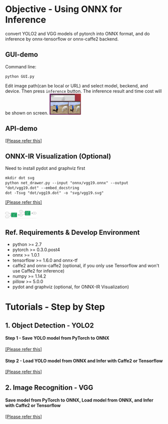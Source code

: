 
# Objective - Using ONNX for Inference
convert YOLO2 and VGG models of pytorch into ONNX format, and do inference by onnx-tensorflow or onnx-caffe2 backend.   

## GUI-demo
Command line:
```
python GUI.py
```
Edit image path(can be local or URL) and select model, beckend, and device. Then press `inference` button.
The inference result and time cost will be shown on screen. 
<img src="GUI_demo.png" style="width: 100px;"/>

## API-demo
[[Please refer this]](4.Inference_test.ipynb)

## ONNX-IR Visualization (Optional)

Need to install pydot and graphviz first
```
mkdir dot svg
python net_drawer.py --input "onnx/vgg19.onnx" --output "dot/vgg19.dot" --embed_docstring
dot -Tsvg "dot/vgg19.dot" -o "svg/vgg19.svg"
```
[[Please refer this]](5.Visualization.ipynb)

<img src="visualize_demo.png" style="width: 100px;"/>



## Ref. Requirements & Develop Environment
- python >= 2.7
- pytorch >= 0.3.0.post4
- onnx >= 1.0.1
- tensorflow >= 1.6.0 and onnx-tf 
- caffe2 and onnx-caffe2 (optional, if you only use Tensorflow and won't use Caffe2 for inference)
- numpy >= 1.14.2
- pillow >= 5.0.0
- pydot and graphviz (optional, for ONNX-IR Visualization)

# Tutorials - Step by Step

## 1. Object Detection - YOLO2
#### Step 1 - Save YOLO model from PyTorch to ONNX
[[Please refer this]](1.yolo2_pytorch_onnx_save_model.ipynb)

#### Step 2 - Load YOLO model from ONNX and Infer with Caffe2 or Tensorflow
[[Please refer this]](2.yolo2_pytorch_onnx_load_model.ipynb)

## 2. Image Recognition - VGG
#### Save model from PyTorch to ONNX, Load model from ONNX, and Infer with Caffe2 or Tensorflow
[[Please refer this]](1.yolo2_pytorch_onnx_save_model.ipynb)
